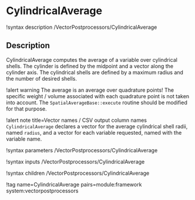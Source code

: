 # CylindricalAverage

!syntax description /VectorPostprocessors/CylindricalAverage

## Description

CylindricalAverage computes the average of a variable over cylindrical
shells. The cylinder is defined by the midpoint and a vector along the cylinder
axis. The cylindrical shells are defined by a maximum radius and the number
of desired shells.

!alert warning
The average is an average over quadrature points! The specific weight / volume associated with each quadrature point is not taken into account. The `SpatialAverageBase::execute` routine should be modified for that purpose.

!alert note title=Vector names / CSV output column names
`CylindricalAverage` declares a vector for the average cylindrical shell radii, named `radius`, and a vector for each variable requested, named with the variable name.

!syntax parameters /VectorPostprocessors/CylindricalAverage

!syntax inputs /VectorPostprocessors/CylindricalAverage

!syntax children /VectorPostprocessors/CylindricalAverage

!tag name=CylindricalAverage pairs=module:framework system:vectorpostprocessors
